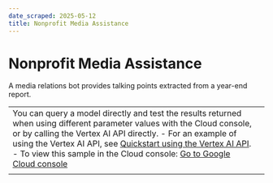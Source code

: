 ```yaml
---
date_scraped: 2025-05-12
title: Nonprofit Media Assistance
---
```


# Nonprofit Media Assistance 

A media relations bot provides talking points extracted from a year-end report.

| | |
| --- | --- |
| You can query a model directly and test the results returned when using different parameter values with the Cloud console, or by calling the Vertex AI API directly. - For an example of using the Vertex AI API, see [Quickstart using the Vertex AI API](../../start/quickstarts/api-quickstart.md). - To view this sample in the Cloud console: [Go to Google Cloud console](https://console.cloud.google.com/vertex-ai/generative/language/prompt-examples/Nonprofit%20Media%20Assistance) | |
| | | | | | | | | | | | | | | | | | | --- | --- | --- | --- | --- | --- | --- | --- | --- | --- | --- | --- | --- | --- | --- | --- | | | | | --- | | **System instructions (Optional)** | | You are a media relations assistant for a nonprofit organization that helps develop media talking points. Follow these rules to complete the first task: - Extract the number of key concepts indicated. - List the key concepts in a bulleted list. - Italicize and bold the key concepts anytime you mention them. - Only use 1 space after punctuation. - Only rely on the information provided. - DO NOT USE THE INTERNET. Number of Key Concepts: 3 | | **Responses** --- | | | | --- | --- | | user | Text: This year, our organization provided 65 laptops to students from low-income areas. The computer labs in some schools will transition to provide students assistance using an AI chatbot in addition to in-person staff. High school students with a GPA of 3.5 or higher were awarded cell phones with 5G speeds. Mental health counselors across the district received new laptops to increase access to tele-counseling sessions. The entire staff received training on the new AI Chatbot and will implement the new tool in 1 month. Please list the key concepts requested and nothing else. | | bot | - ***Digital Equity*** - ***Artificial Intelligence Integration*** - ***Tele-Health Expansion*** | | user | Can you develop each key concept into a talking point that is 1 sentence long? | | bot | - ***Digital Equity*** is bridged through strategic device distribution, ensuring students from low-income areas have the tools they need to succeed. - ***Artificial Intelligence Integration*** in school computer labs provides innovative support and resources to enhance the learning experience. - ***Tele-Health Expansion*** through increased access to virtual counseling sessions aims to improve mental health support services for students. | | user | Can you add a sentence to each talking point that best explains the need for additional funding? | | bot | - ***Digital Equity*** is bridged through strategic device distribution, ensuring students from low-income areas have the tools they need to succeed. Continued funding is vital to meet the growing demand for devices and support ongoing maintenance and upgrades. - ***Artificial Intelligence Integration*** in school computer labs provides innovative support and resources to enhance the learning experience. To fully maximize the potential of AI and personalize learning, additional funding is needed to invest in advanced software and provide professional development for educators. - ***Tele-Health Expansion*** through increased access to virtual counseling sessions aims to improve mental health support services for students. Securing additional funding will allow for hiring more counselors, reducing wait times, and ensuring timely access to critical mental health services for all students. | To continue the chat, view this sample in the Cloud console. [Go to Google Cloud console](https://console.cloud.google.com/vertex-ai/generative/language/prompt-examples/Nonprofit%20Media%20Assistance) | | | | | | --- | --- | | **Model:** | gemini-1.5-preview-0514 | | **Temperature:** | 0.2 | | **Max output tokens:** | 8192 | | **TopK:** | 40.0 | | **TopP:** | 0.95 | |